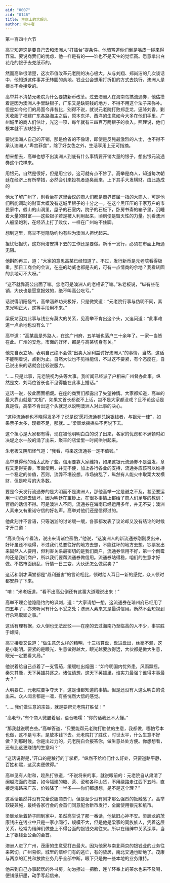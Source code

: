 ```yaml
---
aid: "0007"
zid: "0146"
title: 生意上的大眼光
author: 吹牛者
---
```


第一百四十六节

高举知道这是要自己去和澳洲人“打擂台”提条件。他暗骂道你们倒是嘴皮一碰来得容易。要说商贾们的忧虑，他一样是有的――谁也不是天生的觉悟高。愿意拿出白花花的银子去兑纸币的。

然而高举很清楚，这次币值改革元老院的决心极大。从与刘翔、郑尚洁的几次谈话中，他知道这件事并无转圜的余地。钱业公会想用打折扣的方式去执行，澳洲人是根本不会接受的。

高举并不清楚元老院为什么要搞新币改革。过去澳洲人在海南岛搞流通券，他估摸着是因为澳洲人手里缺银子，广东又是缺铜钱的地方，不得不用这个法子来弥补。但是如今他们的局面今非昔比，别得不说，就说元老院打败郑芝龙，逼降刘香，剿灭收服了福建广东各路海主之后，原本东洋、西洋的生意如今大多在他们手里。广州城里的商人们估计，光这一项，每年就有三四百万两银子的收入。照理说，他们根本就不该缺银子。

要说澳洲人自己的开销，那是俭省的不像话，即使是反髡最激烈的人士，也不得不承认澳洲人“卑宫菲食”，除了好女色之外，生活享用上无可指摘。

想来想去，高举也想不出澳洲人到底有什么事情要开销大量的银子，想出银元流通券这个花样来。

用银元，自然是很好，但是用宝钞，这可就有点不妙了。高举是商人，知道每次朝廷在经济上有所举措，必然会引来投机者逐臭而来，上下其手大发横财。由此造成的

他太了解广州了，别看坐在这里会议的商人们都是商界首屈一指的大商人，可是他们所能调动的财富大概没有这城里银子的十分之一。在这个黑压压的千家万户的市民家中，假山的山洞里，屋子的石室内，院子的石板下，卧房书斋的箱子里，沉睡着大量的财富――这些银子若是被人利用起来，顷刻便是毁灭性的力量。别看澳洲人船坚炮利，在经济上打了败仗，一样在广州站不住脚。

想到这里，高举不觉隐隐约约有些为澳洲人担忧起来。

担忧归担忧，这郑尚洁安排下去的工作还是要做。新币一发行，必须在市面上畅通无阻。

他斟酌再三，道：“大家的意思高某已经知道了。不过，发行新币是元老院看得极重，那日工商会的会议，在座的助威也都是去的，可有一点情商的余地？我看转圜的余地可不大呀。”

“这不就靠高公出面了嘛。您老可是澳洲人的老相识了嘛。”朱老板说，“纵有些花销，大伙也是愿意报效的，绝不叫高公吃亏。”

话说得阴阳怪气，高举涵养功夫极好，只是微笑道：“元老院行事与伪明不同，素来光明正大，这等手段用不来。”

梁辰龙因为此事与钱业有莫大的关系，见高举不肯出这个头，又追问道：“此事难道一点余地也没有么？”

高举道：“高某虽是外路人，在这广州府，五羊城也落户三十余年了。一家一当皆在此。广州的安危，市面的好坏，都是与高某切身有关。”

他先自表立场，表明自己绝不会做“出卖大家利益讨好澳洲人”的事情，当然，这话不能明着说，点到为止。自然大伙也不见得能信，不过这不要紧，有个态度在，自己说出来的话就会比较说服力。

“……只是此事，元老院视为头等大事。我听闻已经派了户相来广州督办此事。纵然是文、刘两位首长也不见得能在此事上插话。”

这话一说，彼此面面相觑。在座的商贾们都露出了失望神情。大家都知道，高举的最大靠山就是“文相”，如果文首长都说不上话，岂不是大家都没戏？且不论这话是真是假，高举不肯出这个头就足以说明澳洲人对此事的决心。

“这种流通券也不晓得发多不？说是说‘愿将流通券兑换银钱者，与银元一律”，如果票子太多，现银不足，那就……“梁辰龙摇摇头不再说下去。

这个担心是大家都有得，现在被他明明白白的说了出来，各家的忧虑和不满顿时如决堤之水一般的涌了出来，聚丰的店堂里一时闹哄哄起来。

朱老板又阴阳怪气道：“我看，将来这流通券一定不值钱。”

高举觉得他的话太武断了些。信用要靠大家维持，如果这银元流通券不是滥发，章程又定得完善，市面使用，并无不便，加上各行各业的支持，流通券应该可以维持一个稳定的价值，否则，流弊不堪设想。市场搞乱了，纵然有人能火中取栗大发横财，但是吃亏的大多数。

要是今天发行流通券的是大明而不是澳洲人，那他高举一定是避之不及，甚至要运用一切资源去破坏，因为明廷在宝钞上，在很多事情上都给了商人们足够的教训：官府的话信不得。可是澳洲人不同，流通券在海南已经运用多年，并无不妥；澳洲人素来又有重诺守信的好名声。高举对他们还是信得过的。

他此刻并不言语，只等汹汹的讨论缓一缓，各家都发表了议论却又没有结论的时候才开口道：

“高某倒有个看法，说出来请诸位斟酌，”他说，“这澳洲人的新流通券刚刚发出来，好坏虽还不晓得，不过我们总要往好的地方去想，不能往坏的地方去想。钞票发出来固然人人要用，但利害关系最密切的是我们商户，流通券信用不好，第一个倒霉的还是我们商户，所以我们要帮流通券做信用。流通券站得稳，咱们的生意才好做。不然市面纷乱，行情一日三变，大伙还怎么做买卖？”

这话和刚才满堂都是“趋利避害”的言论相比，顿时给人耳目一新的感觉，众人顿时都安静了下来。

“唷！”米老板道，“看不出高公倒还有这番大道理说出来！”

高举不理会他隐隐约约的讽刺，道：“大家请想一想，这流通券在琼州府已经用了四五年了，亦未听闻有什么不妥之处；澳洲人素来又是最讲信用。断然不会短视到行杀鸡取卵之事。”

这话有理有据，众人倒也无法反驳――在座的去过海南乃至临高的人不少，事实胜于雄辩。

高举接着又说道：“做生意怎么样的精明，十三档算盘，盘进盘出，丝毫不漏，这是小聪明。要紧的是眼光，生意做得越大，眼光越要放得远，大伙都是做大生意，眼光一定要看大局。”

他说着给自己点着了一支雪茄，缓缓吐出烟圈：“如今明国内忧外患，风雨飘摇。秦失其鹿，天下英雄共逐之。诸位请想，这天下英雄里，谁实力最强？谁得本事最大？”

大明要亡，元老院要争夺天下，这是谁都知道的事情。但是还没有人这么明白的说出来。众人闻言都是一凛，有些恍然大悟的感觉。

“……我们做生意的宗旨，就是要帮元老院打胜仗！”

“高老爷，”有个商人微皱着眉，语音嗫嚅：“你的话我还不大懂。”

“那我就说明白些。”高举答道，“只要能帮元老院打胜仗的生意，我都做，哪怕亏本也做，这不是亏本，是放本钱下去。元老院打了胜仗，时世太平，什么生意不好做？到那时候，你是出过力的，元老院自会报答你，做生意处处方便。你想想看，还有比这更赚钱的生意吗？”

“这话说得是，”开口的是粮行的丁掌柜，“纵然不给咱们什么好处，只要道路平静，百姓和熙，这买卖便做得。”

高举见有人附和，趁热打铁道，“不说将来的事，就说眼前的：元老院自从肃清了闽越海面的海盗，如今福建的糖、茶、瓷和各种山货，不用绕路走江西下五岭，直接走海路来广东，价钱降了一半多――你们都想想，是不是这个理？”

这番话虽然并没有完全说服商贾们，但是至少没有刚才那么强烈的抵触感了。高举软硬兼施，最终各家行会的会首们同意配合新币发行，全面使用银元和纸币。

梁辰龙坐着轿子回到家中，虽然高举说了那一番话，他依旧心神不安。梁辰龙的茂康钱庄在钱业中只是一家小同行，规模不大，但是他是梁家的同族族人，凭着这层关系，经常为缙绅们做些上不得台面的银钱交易往来。所以在缙绅中关系深厚，当上了银钱业公会的会首。

澳洲人进了广州，茂康的生意受打击最大。因为他家与南北两京的银钱业的业务往来密切。广州易帜，城里的缙绅们有的逃亡，有的蛰居，南北交通也断绝了。茂康与两京的汇兑和放款业务几乎全部中断。眼下只是做一些本地的业务维持。

他来到自己办事起居的外书房，匆匆擦过一把脸，连丫环奉上的茶水也来不及喝，便铺纸研墨，动手写起信来。
